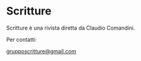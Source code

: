 # Scritture

Scritture &egrave;  una rivista diretta da Claudio Comandini.



Per contatti:

grupposcritture@gmail.com




